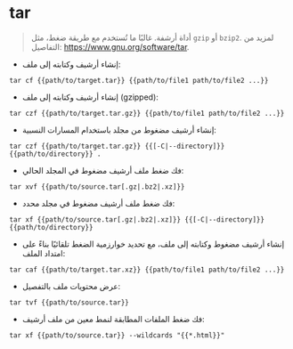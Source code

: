# tar

> أداة أرشفة.
> غالبًا ما تُستخدم مع طريقة ضغط، مثل `gzip` أو `bzip2`.
> لمزيد من التفاصيل: <https://www.gnu.org/software/tar>.

- إنشاء أرشيف وكتابته إلى ملف:

`tar cf {{path/to/target.tar}} {{path/to/file1 path/to/file2 ...}}`

- إنشاء أرشيف وكتابته إلى ملف (gzipped):

`tar czf {{path/to/target.tar.gz}} {{path/to/file1 path/to/file2 ...}}`

- إنشاء أرشيف مضغوط من مجلد باستخدام المسارات النسبية:

`tar czf {{path/to/target.tar.gz}} {{[-C|--directory]}} {{path/to/directory}} .`

- فك ضغط ملف أرشيف مضغوط في المجلد الحالي:

`tar xvf {{path/to/source.tar[.gz|.bz2|.xz]}}`

- فك ضغط ملف أرشيف مضغوط في مجلد محدد:

`tar xf {{path/to/source.tar[.gz|.bz2|.xz]}} {{[-C|--directory]}} {{path/to/directory}}`

- إنشاء أرشيف مضغوط وكتابته إلى ملف، مع تحديد خوارزمية الضغط تلقائيًا بناءً على امتداد الملف:

`tar caf {{path/to/target.tar.xz}} {{path/to/file1 path/to/file2 ...}}`

- عرض محتويات ملف بالتفصيل:

`tar tvf {{path/to/source.tar}}`

- فك ضغط الملفات المطابقة لنمط معين من ملف أرشيف:

`tar xf {{path/to/source.tar}} --wildcards "{{*.html}}"`
